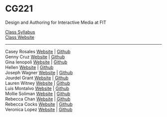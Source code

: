# CG221
Design and Authoring for Interactive Media at FIT

<a href="https://docs.google.com/document/d/152AwrUuqHmqgYsu49s452VNzr2XAOTtThXVRnNUX5xc/edit?usp=sharing">Class Syllabus</a><br>
<a href="https://t-lamb.github.io/CG221/">Class Website</a>

<hr>

Casey Rosales <a href="https://crosales97.github.io/CG221/">Website</a> | <a href="https://github.com/crosales97/CG221">Github</a>
<br>
Genny Cruz <a href="https://genny1.github.io/cg221-/">Website</a> | <a href="https://github.com/genny1">Github</a>
<br>
Gina Ienopoli <a href="https://ginaienopoli.github.io/CG221/">Website</a> | <a href="https://github.com/ginaienopoli/CG221">Github</a>
<br>
Hellen <a href="https://yenhwi.github.io/CG221/">Website</a> | <a href="https://github.com/yenhwi/CG221">Github</a>
<br>
Joseph Wagner <a href="https://jwagner25.github.io/CG221/">Website</a> | <a href="https://github.com/jwagner25/CG221">Github</a>
<br>
Jourdel Grant <a href="https://jourdelg.github.io/CG221/">Website</a> | <a href="https://github.com/jourdelg/CG221">Github</a>
<br>
Lauren Witney <a href="https://laurenwitney.github.io/CG221/">Website</a> | <a href="https://github.com/laurenwitney/CG221">Github</a>
<br>
Luis Montalvo <a href="https://luismfit.github.io/CG221/">Website</a> | <a href="https://github.com/luismfit/CG221">Github</a>
<br>
Mollie Soliman <a href="https://sol1143.github.io/CG221/">Website</a> | <a href="https://github.com/sol1143/CG221">Github</a>
<br>
Rebecca Chan <a href="https://rebecca-chan.github.io/CG221/">Website</a> | <a href="https://github.com/rebecca-chan/CG221">Github</a>
<br>
Rebecca Cocks <a href="https://pootiedundidit.github.io/CG221/">Website</a> | <a href="https://github.com/pootiedundidit/CG221">Github</a>
<br>
Veronica Lopez <a href="https://veronica-lopez19.github.io/CG221/">Website</a> | <a href="https://github.com/veronica-lopez19/CG221">Github</a>

